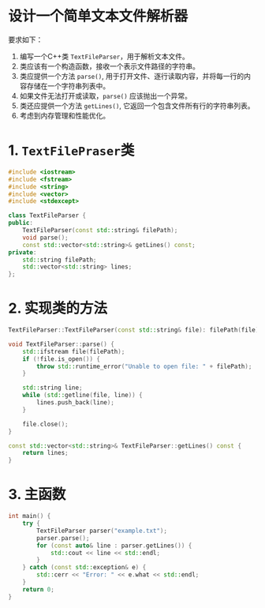 # 设计一个简单文本文件解析器

要求如下：

1. 编写一个C++类 `TextFileParser`，用于解析文本文件。
2. 类应该有一个构造函数，接收一个表示文件路径的字符串。
3. 类应提供一个方法 `parse()`, 用于打开文件、逐行读取内容，并将每一行的内容存储在一个字符串列表中。
4. 如果文件无法打开或读取，`parse()` 应该抛出一个异常。
5. 类还应提供一个方法 `getLines()`, 它返回一个包含文件所有行的字符串列表。
6. 考虑到内存管理和性能优化。



# 1. `TextFilePraser`类

```c++
#include <iostream>
#include <fstream>
#include <string>
#include <vector>
#include <stdexcept>

class TextFileParser {
public:
    TextFileParser(const std::string& filePath);
    void parse();
    const std::vector<std::string>& getLines() const;
private:
    std::string filePath;
    std::vector<std::string> lines;
};
```

# 2. 实现类的方法

```c++
TextFileParser::TextFileParser(const std::string& file): filePath(file) {}

void TextFileParser::parse() {
    std::ifstream file(filePath);
    if (!file.is_open()) {
        throw std::runtime_error("Unable to open file: " + filePath);
    }

    std::string line;
    while (std::getline(file, line)) {
        lines.push_back(line);
    }

    file.close();
}

const std::vector<std::string>& TextFileParser::getLines() const {
    return lines;
}
```

# 3. 主函数

```c++
int main() {
    try {
        TextFileParser parser("example.txt");
        parser.parse();
        for (const auto& line : parser.getLines()) {
            std::cout << line << std::endl;
        }
    } catch (const std::exception& e) {
        std::cerr << "Error: " << e.what << std::endl;
    }
    return 0;
}
```

